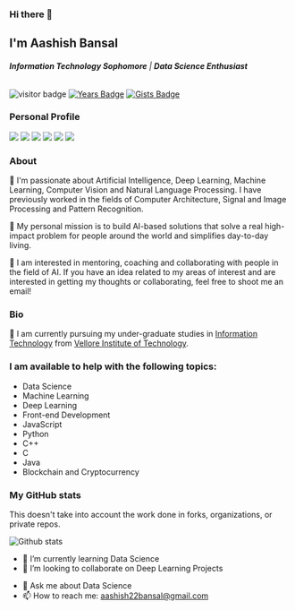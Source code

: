 ### Hi there 👋


## I'm Aashish Bansal

###### ***Information Technology Sophomore*** | ***Data Science Enthusiast***

![visitor badge](https://visitor-badge.glitch.me/badge?page_id=aashish22bansal.visitor-badge)
[![Years Badge](https://badges.pufler.dev/years/aashish22bansal)](https://badges.pufler.dev)
[![Gists Badge](https://badges.pufler.dev/gists/aashish22bansal)](https://badges.pufler.dev)


### Personal Profile

[![](https://img.icons8.com/color/50/000000/instagram-new--v1.png)](https://instagram.com/aashish2208bansal)
[![](https://img.icons8.com/color/50/000000/facebook.png)](https://www.facebook.com/profile.php?id=100005578695799&sk=about)
[![](https://img.icons8.com/color/48/000000/twitter--v1.png)](https://twitter.com/aashish19830078)
[![](https://img.icons8.com/color/48/000000/linkedin.png)](https://www.linkedin.com/in/aashish-bansal-415163167/)
[![](https://img.icons8.com/cotton/64/000000/code.png)](https://www.hackerrank.com/aashish22bansal)
[![](https://img.icons8.com/ios/32/000000/resume-website.png)](https://aashish22bansal.github.io)

### About

🔭 I'm passionate about Artificial Intelligence, Deep Learning, Machine Learning, Computer Vision and Natural Language Processing. I have previously worked in the fields of Computer Architecture, Signal and Image Processing and Pattern Recognition. 

💬 My personal mission is to build AI-based solutions that solve a real high-impact problem for people around the world and simplifies day-to-day living.

👯 I am interested in mentoring, coaching and collaborating with people in the field of AI. If you have an idea related to my areas of interest and are interested in getting my thoughts or collaborating, feel free to shoot me an email! 

### Bio

🌱 I am currently pursuing my under-graduate studies in [Information Technology](https://vit.ac.in/schools/school-of-information-technology-and-engineering-for-ug-courses) from [Vellore Institute of Technology](https://www.vit.ac.in/). 

### I am available to help with the following topics:

* Data Science
* Machine Learning
* Deep Learning
* Front-end Development
* JavaScript
* Python
* C++
* C
* Java
* Blockchain and Cryptocurrency

### My GitHub stats

This doesn't take into account the work done in forks, organizations, or private repos.

![Github stats](https://github-readme-stats.vercel.app/api?username=aashish22bansal&show_icons=true)

<!--
<a href="http://aashish22bansal.github.io"><img src="Aashish Bansal Original.jpg" title="Aashish Bansal" alt="Aashish Bansal Original.jpg"></a>

[![Aashish Bansal](https://aashish22bansal.github.io)](http://aashish22bansal.github.io)
[![Top Langs](https://github-readme-stats.vercel.app/api/top-langs/?username=aashish22bansal&show_icons=true&layout=compact&theme=vue)](https://github.com/aashish22bansal/github-readme-stats)


# aashish22bansal.github.io

> Portfolio Website

> "Who doesn't want to make his life successful. I wanna make my life meaningful because One day a movie will flash in front of my eyes and I wanna make it worth watching."


## Table of Contents (Optional)

> My `Portfolio Website` consists of the following tabs:

- [Home](#home)
- [About](#about)
- [Education](#education)
- [GitHub](#github)
- [Connect](#Connect)

## Home

- This is the `Home Page` for the Website
- Consists of all the basic details about me

### About

- This consists of details about me on:
  - Languages
  - Programming Skills
  - Projects

### Education

- This consists of details about my Education:
  - Matriculation
  - Pre-University
  - Undergraduation

## GitHub
- Connects to my GitHub Account.

## Connect
- Basic form made using PHP using which the user can contact me.

<!--
**aashish22bansal/aashish22bansal** is a ✨ _special_ ✨ repository because its `README.md` (this file) appears on your GitHub profile.

Here are some ideas to get you started:

- 🔭 I’m currently working on ...
-->
- 🌱 I’m currently learning Data Science
- 👯 I’m looking to collaborate on Deep Learning Projects
<!--
- 🤔 I’m looking for help with ...
-->
- 💬 Ask me about Data Science
- 📫 How to reach me: aashish22bansal@gmail.com
<!--
- 😄 Pronouns: ...
- ⚡ Fun fact: ...
<!---->
